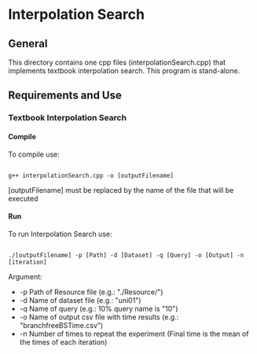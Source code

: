 # Interpolation Search

## General 
This directory contains one cpp files (interpolationSearch.cpp) that implements textbook interpolation search. This program is stand-alone. 
## Requirements and Use

### Textbook Interpolation Search

####

#### Compile

To compile use:

```Shell

g++ interpolationSearch.cpp -o [outputFilename]

```

[outputFilename] must be replaced by the name of the file that will be executed

#### Run

To run Interpolation Search use:

```Shell

./[outputFilename] -p [Path] -d [Dataset] -q [Query] -o [Output] -n [iteration]

```

Argument:
* -p Path of Resource file (e.g.: "./Resource/")  
* -d Name of dataset file (e.g.: "uni01")  
* -q Name of query (e.g.: 10% query name is "10")  
* -o Name of output csv file with time results (e.g.: "branchfreeBSTime.csv")
* -n Number of times to repeat the experiment (Final time is the mean of the times of each iteration) 

